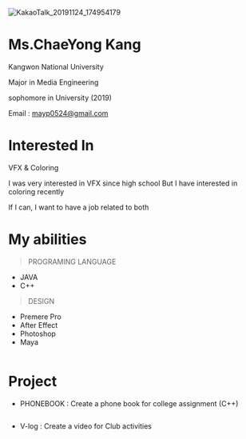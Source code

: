![KakaoTalk_20191124_174954179](https://user-images.githubusercontent.com/58070312/69492234-20455080-0ee3-11ea-9b7b-f71ba5981a32.jpg)



# Ms.ChaeYong Kang

Kangwon National University 

Major in Media Engineering

sophomore in University (2019)

Email : mayp0524@gmail.com 

# Interested In

 VFX & Coloring 
 
 I was very interested in VFX since high school
 But I have interested in coloring recently
 
 If I can, I want to have a job related to both
 
 
# My abilities

> PROGRAMING LANGUAGE <br>
- JAVA
- C++

> DESIGN <br>
- Premere Pro 
- After Effect
- Photoshop
- Maya

```I'm able to use Premiere well and I'll study coloring programs as soon as possible
```

# Project
- PHONEBOOK : Create a phone book for college assignment (C++)

```By analyzing and planning the functions required for the program, creating a flowchart, and designing it based on the written flowchart,  created by implementing the code.
```

- V-log : Create a video for Club activities 









